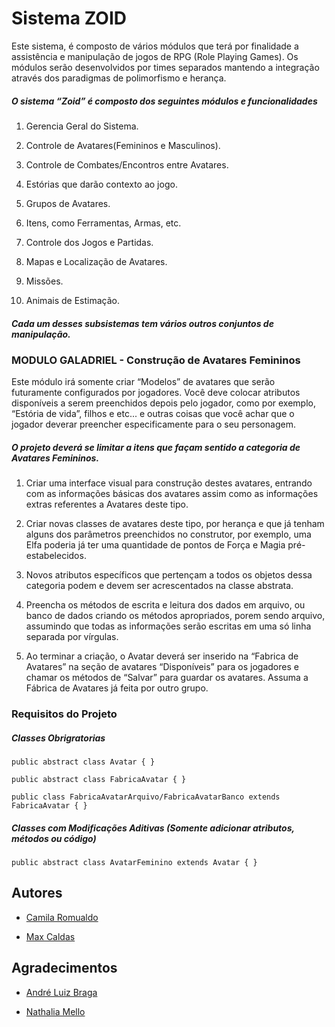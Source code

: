 # Sistema ZOID

Este sistema, é composto de vários módulos que terá por finalidade a assistência e manipulação de jogos de RPG (Role Playing Games).  Os módulos serão desenvolvidos por times separados mantendo a integração através dos paradigmas de polimorfismo e herança.

##### O sistema “Zoid” é composto dos seguintes módulos e funcionalidades

1.	Gerencia Geral do Sistema.

2.	Controle de Avatares(Femininos e Masculinos).

3.	Controle de Combates/Encontros entre Avatares.

4.	Estórias que darão contexto ao jogo.

5.	Grupos de Avatares.

6.	Itens, como Ferramentas, Armas, etc.

7.	Controle dos Jogos e Partidas.

8.	Mapas e Localização de Avatares.

9.	Missões.

10.	Animais de Estimação.

##### Cada um desses subsistemas tem vários outros conjuntos de manipulação. 

### MODULO GALADRIEL - Construção de Avatares Femininos

Este módulo irá somente criar “Modelos” de avatares que serão futuramente configurados por jogadores. 
Você deve colocar atributos disponíveis a serem preenchidos depois pelo jogador, como por exemplo, “Estória de vida”, filhos e etc... 
e outras coisas que você achar que o jogador deverar preencher especificamente para o seu personagem. 

##### O projeto deverá se limitar a itens que façam sentido a categoria de Avatares Femininos.

 1.	Criar uma interface visual para construção destes avatares, entrando com as informações básicas dos avatares assim como as informações extras referentes a Avatares deste tipo.
 
 2.	Criar novas classes de avatares deste tipo, por herança e que já tenham alguns dos parâmetros preenchidos no construtor, por exemplo, uma Elfa poderia já ter uma quantidade de pontos de Força e Magia pré-estabelecidos.
 
 3.	Novos atributos específicos que pertençam a todos os objetos dessa categoria podem e devem ser acrescentados na classe abstrata.
 
 4.	Preencha os métodos de escrita e leitura dos dados em arquivo, ou banco de dados criando os métodos apropriados, porem sendo arquivo, assumindo que todas as informações serão escritas em uma só linha separada por vírgulas.
 
 5.	Ao terminar a criação, o Avatar deverá ser inserido na “Fabrica de Avatares” na seção de avatares “Disponíveis” para os jogadores e chamar os métodos de “Salvar” para guardar os avatares.  Assuma a Fábrica de Avatares já feita por outro grupo.

### Requisitos do Projeto

##### Classes Obrigratorias

    public abstract class Avatar { }
    
    public abstract class FabricaAvatar { }
    
    public class FabricaAvatarArquivo/FabricaAvatarBanco extends FabricaAvatar { }

##### Classes com Modificações Aditivas (Somente adicionar atributos, métodos ou código)

    public abstract class AvatarFeminino extends Avatar { }

## Autores

- [Camila Romualdo](https://github.com/camilaromualdo)

- [Max Caldas](https://github.com/maximuslaws)

## Agradecimentos

- [André Luiz Braga](https://github.com/andrelb2000)

- [Nathalia Mello](https://github.com/)
